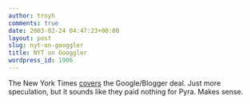 ```yaml
---
author: troyh
comments: true
date: 2003-02-24 04:47:23+00:00
layout: post
slug: nyt-on-googgler
title: NYT on Googgler
wordpress_id: 1906
---
```


The New York Times [covers](http://www.nytimes.com/2003/02/24/technology/24BLOG.html?ex=1046667600&en=f8833575c3b7fbea&ei=5007&partner=USERLAND) the Google/Blogger deal. Just more speculation, but it sounds like they paid nothing for Pyra. Makes sense.
